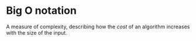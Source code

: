 # Big O notation

A measure of complexity, describing how the *cost* of an algorithm increases with the size of the input.
